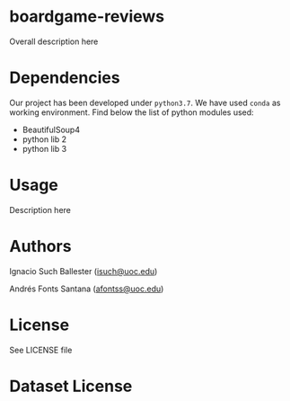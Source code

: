 # boardgame-reviews
Overall description here

# Dependencies
Our project has been developed under `python3.7`. We have used `conda` as working environment. Find below the list of python modules used:

* BeautifulSoup4
* python lib 2
* python lib 3

# Usage
Description here

# Authors
Ignacio Such Ballester (isuch@uoc.edu)

Andrés Fonts Santana (afontss@uoc.edu)

# License
See LICENSE file

# Dataset License

